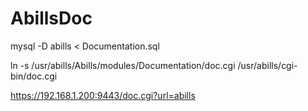 # AbillsDoc

mysql -D abills < Documentation.sql

ln -s /usr/abills/Abills/modules/Documentation/doc.cgi /usr/abills/cgi-bin/doc.cgi

https://192.168.1.200:9443/doc.cgi?url=abills